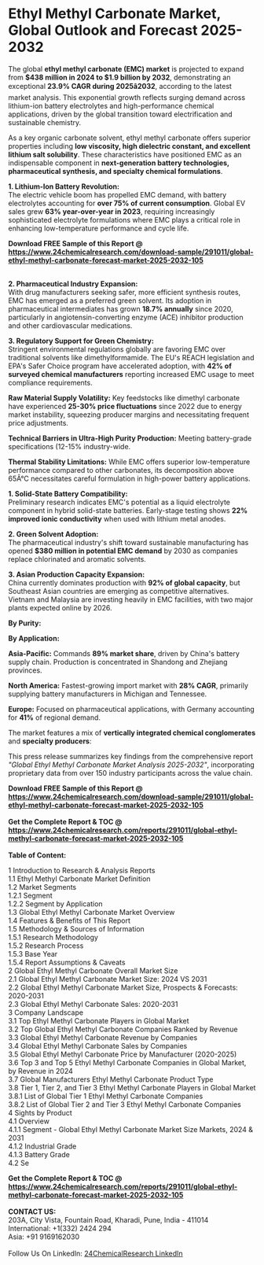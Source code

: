 <h1>Ethyl Methyl Carbonate Market, Global Outlook and Forecast 2025-2032</h1><p>The global <strong>ethyl methyl carbonate (EMC) market</strong> is projected to expand from <strong>$438 million in 2024 to $1.9 billion by 2032</strong>, demonstrating an exceptional <strong>23.9% CAGR during 2025â2032</strong>, according to the latest market analysis. This exponential growth reflects surging demand across lithium-ion battery electrolytes and high-performance chemical applications, driven by the global transition toward electrification and sustainable chemistry.</p><p>As a key organic carbonate solvent, ethyl methyl carbonate offers superior properties including <strong>low viscosity, high dielectric constant, and excellent lithium salt solubility</strong>. These characteristics have positioned EMC as an indispensable component in <strong>next-generation battery technologies, pharmaceutical synthesis, and specialty chemical formulations</strong>.</p><p><strong>1. Lithium-Ion Battery Revolution:</strong><br>
The electric vehicle boom has propelled EMC demand, with battery electrolytes accounting for <strong>over 75% of current consumption</strong>. Global EV sales grew <strong>63% year-over-year in 2023</strong>, requiring increasingly sophisticated electrolyte formulations where EMC plays a critical role in enhancing low-temperature performance and cycle life.</p><div><b>Download FREE Sample of this Report @ 
            <a href="https://www.24chemicalresearch.com/download-sample/291011/global-ethyl-methyl-carbonate-forecast-market-2025-2032-105">
            https://www.24chemicalresearch.com/download-sample/291011/global-ethyl-methyl-carbonate-forecast-market-2025-2032-105</a></b></div><br><p><strong>2. Pharmaceutical Industry Expansion:</strong><br>
With drug manufacturers seeking safer, more efficient synthesis routes, EMC has emerged as a preferred green solvent. Its adoption in pharmaceutical intermediates has grown <strong>18.7% annually</strong> since 2020, particularly in angiotensin-converting enzyme (ACE) inhibitor production and other cardiovascular medications.</p><p><strong>3. Regulatory Support for Green Chemistry:</strong><br>
Stringent environmental regulations globally are favoring EMC over traditional solvents like dimethylformamide. The EU's REACH legislation and EPA's Safer Choice program have accelerated adoption, with <strong>42% of surveyed chemical manufacturers</strong> reporting increased EMC usage to meet compliance requirements.</p><p><strong>Raw Material Supply Volatility:</strong> Key feedstocks like dimethyl carbonate have experienced <strong>25-30% price fluctuations</strong> since 2022 due to energy market instability, squeezing producer margins and necessitating frequent price adjustments.</p><p><strong>Technical Barriers in Ultra-High Purity Production:</strong> Meeting battery-grade specifications (12-15% industry-wide.</p><p><strong>Thermal Stability Limitations:</strong> While EMC offers superior low-temperature performance compared to other carbonates, its decomposition above 65Â°C necessitates careful formulation in high-power battery applications.</p><p><strong>1. Solid-State Battery Compatibility:</strong><br>
Preliminary research indicates EMC's potential as a liquid electrolyte component in hybrid solid-state batteries. Early-stage testing shows <strong>22% improved ionic conductivity</strong> when used with lithium metal anodes.</p><p><strong>2. Green Solvent Adoption:</strong><br>
The pharmaceutical industry's shift toward sustainable manufacturing has opened <strong>$380 million in potential EMC demand</strong> by 2030 as companies replace chlorinated and aromatic solvents.</p><p><strong>3. Asian Production Capacity Expansion:</strong><br>
China currently dominates production with <strong>92% of global capacity</strong>, but Southeast Asian countries are emerging as competitive alternatives. Vietnam and Malaysia are investing heavily in EMC facilities, with two major plants expected online by 2026.</p><p><strong>By Purity:</strong></p><p><strong>By Application:</strong></p><p><strong>Asia-Pacific:</strong> Commands <strong>89% market share</strong>, driven by China's battery supply chain. Production is concentrated in Shandong and Zhejiang provinces.</p><p><strong>North America:</strong> Fastest-growing import market with <strong>28% CAGR</strong>, primarily supplying battery manufacturers in Michigan and Tennessee.</p><p><strong>Europe:</strong> Focused on pharmaceutical applications, with Germany accounting for <strong>41%</strong> of regional demand.</p><p>The market features a mix of <strong>vertically integrated chemical conglomerates</strong> and <strong>specialty producers</strong>:</p><p>This press release summarizes key findings from the comprehensive report <em>"Global Ethyl Methyl Carbonate Market Analysis 2025-2032"</em>, incorporating proprietary data from over 150 industry participants across the value chain.</p><div><b>Download FREE Sample of this Report @ 
            <a href="https://www.24chemicalresearch.com/download-sample/291011/global-ethyl-methyl-carbonate-forecast-market-2025-2032-105">
            https://www.24chemicalresearch.com/download-sample/291011/global-ethyl-methyl-carbonate-forecast-market-2025-2032-105</a></b></div><br><div><b>Get the Complete Report & TOC @ 
            <a href="https://www.24chemicalresearch.com/reports/291011/global-ethyl-methyl-carbonate-forecast-market-2025-2032-105">
            https://www.24chemicalresearch.com/reports/291011/global-ethyl-methyl-carbonate-forecast-market-2025-2032-105</a></b></div><br>
            <b>Table of Content:</b><p>1 Introduction to Research & Analysis Reports<br />
 1.1 Ethyl Methyl Carbonate Market Definition<br />
 1.2 Market Segments<br />
 1.2.1 Segment <br />
 1.2.2 Segment by Application<br />
 1.3 Global Ethyl Methyl Carbonate Market Overview<br />
 1.4 Features & Benefits of This Report<br />
 1.5 Methodology & Sources of Information<br />
 1.5.1 Research Methodology<br />
 1.5.2 Research Process<br />
 1.5.3 Base Year<br />
 1.5.4 Report Assumptions & Caveats<br />
2 Global Ethyl Methyl Carbonate Overall Market Size<br />
 2.1 Global Ethyl Methyl Carbonate Market Size: 2024 VS 2031<br />
 2.2 Global Ethyl Methyl Carbonate Market Size, Prospects & Forecasts: 2020-2031<br />
 2.3 Global Ethyl Methyl Carbonate Sales: 2020-2031<br />
3 Company Landscape<br />
 3.1 Top Ethyl Methyl Carbonate Players in Global Market<br />
 3.2 Top Global Ethyl Methyl Carbonate Companies Ranked by Revenue<br />
 3.3 Global Ethyl Methyl Carbonate Revenue by Companies<br />
 3.4 Global Ethyl Methyl Carbonate Sales by Companies<br />
 3.5 Global Ethyl Methyl Carbonate Price by Manufacturer (2020-2025)<br />
 3.6 Top 3 and Top 5 Ethyl Methyl Carbonate Companies in Global Market, by Revenue in 2024<br />
 3.7 Global Manufacturers Ethyl Methyl Carbonate Product Type<br />
 3.8 Tier 1, Tier 2, and Tier 3 Ethyl Methyl Carbonate Players in Global Market<br />
 3.8.1 List of Global Tier 1 Ethyl Methyl Carbonate Companies<br />
 3.8.2 List of Global Tier 2 and Tier 3 Ethyl Methyl Carbonate Companies<br />
4 Sights by Product<br />
 4.1 Overview<br />
 4.1.1 Segment - Global Ethyl Methyl Carbonate Market Size Markets, 2024 & 2031<br />
 4.1.2 Industrial Grade<br />
 4.1.3 Battery Grade<br />
 4.2 Se</p><div><b>Get the Complete Report & TOC @ 
            <a href="https://www.24chemicalresearch.com/reports/291011/global-ethyl-methyl-carbonate-forecast-market-2025-2032-105">
            https://www.24chemicalresearch.com/reports/291011/global-ethyl-methyl-carbonate-forecast-market-2025-2032-105</a></b></div><br><b>CONTACT US:</b><br>
            203A, City Vista, Fountain Road, Kharadi, Pune, India - 411014<br>
            International: +1(332) 2424 294<br>
            Asia: +91 9169162030 <br><br>
            Follow Us On LinkedIn: <a href="https://www.linkedin.com/company/24chemicalresearch/">24ChemicalResearch LinkedIn</a>